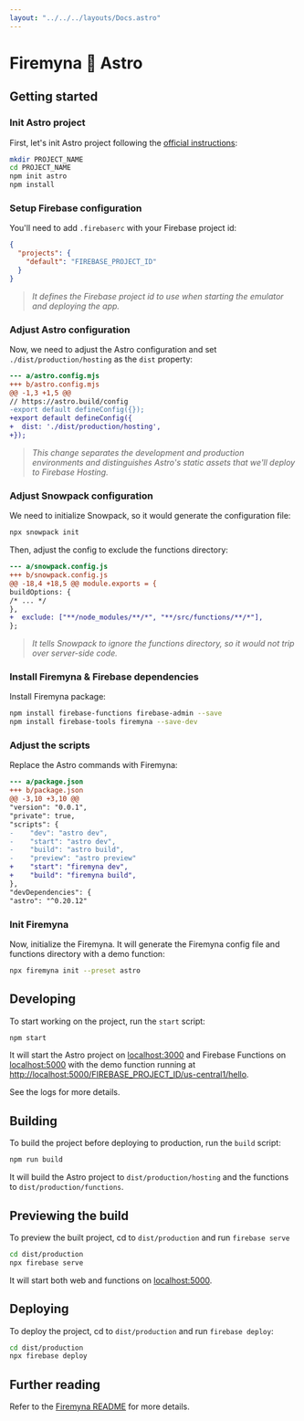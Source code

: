 ```yaml
---
layout: "../../../layouts/Docs.astro"
---
```


# Firemyna 💖 Astro

## Getting started

### Init Astro project

First, let's init Astro project following the [official instructions](https://docs.astro.build/getting-started/):

```bash
mkdir PROJECT_NAME
cd PROJECT_NAME
npm init astro
npm install
```

### Setup Firebase configuration

You'll need to add `.firebaserc` with your Firebase project id:

```json
{
  "projects": {
    "default": "FIREBASE_PROJECT_ID"
  }
}
```

> _It defines the Firebase project id to use when starting the emulator and deploying the app._

### Adjust Astro configuration

Now, we need to adjust the Astro configuration and set `./dist/production/hosting` as the `dist` property:

```diff
--- a/astro.config.mjs
+++ b/astro.config.mjs
@@ -1,3 +1,5 @@
// https://astro.build/config
-export default defineConfig({});
+export default defineConfig({
+  dist: './dist/production/hosting',
+});
```

> _This change separates the development and production environments and distinguishes Astro's static assets that we'll deploy to Firebase Hosting._

### Adjust Snowpack configuration

We need to initialize Snowpack, so it would generate the configuration file:

```bash
npx snowpack init
```

Then, adjust the config to exclude the functions directory:

```diff
--- a/snowpack.config.js
+++ b/snowpack.config.js
@@ -18,4 +18,5 @@ module.exports = {
buildOptions: {
/* ... */
},
+  exclude: ["**/node_modules/**/*", "**/src/functions/**/*"],
};
```

> _It tells Snowpack to ignore the functions directory, so it would not trip over server-side code._

### Install Firemyna & Firebase dependencies

Install Firemyna package:

```bash
npm install firebase-functions firebase-admin --save
npm install firebase-tools firemyna --save-dev
```

### Adjust the scripts

Replace the Astro commands with Firemyna:

```diff
--- a/package.json
+++ b/package.json
@@ -3,10 +3,10 @@
"version": "0.0.1",
"private": true,
"scripts": {
-    "dev": "astro dev",
-    "start": "astro dev",
-    "build": "astro build",
-    "preview": "astro preview"
+    "start": "firemyna dev",
+    "build": "firemyna build",
},
"devDependencies": {
"astro": "^0.20.12"
```

### Init Firemyna

Now, initialize the Firemyna. It will generate the Firemyna config file and
functions directory with a demo function:

```bash
npx firemyna init --preset astro
```

## Developing

To start working on the project, run the `start` script:

```bash
npm start
```

It will start the Astro project on [localhost:3000](http://localhost:3000/) and Firebase Functions on [localhost:5000](http://localhost:5000) with the demo function running at [http://localhost:5000/FIREBASE_PROJECT_ID/us-central1/hello](http://localhost:5000/FIREBASE_PROJECT_ID/us-central1/hello).

See the logs for more details.

## Building

To build the project before deploying to production, run the `build` script:

```bash
npm run build
```

It will build the Astro project to `dist/production/hosting` and the functions to `dist/production/functions`.

## Previewing the build

To preview the built project, cd to `dist/production` and run `firebase serve`

```bash
cd dist/production
npx firebase serve
```

It will start both web and functions on [localhost:5000](http://localhost:5000/).

## Deploying

To deploy the project, cd to `dist/production` and run `firebase deploy`:

```bash
cd dist/production
npx firebase deploy
```

## Further reading

Refer to the [Firemyna README](https://github.com/kossnocorp/firemyna#readme) for more details.

